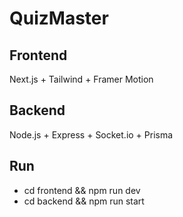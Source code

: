 # QuizMaster

## Frontend
Next.js + Tailwind + Framer Motion

## Backend
Node.js + Express + Socket.io + Prisma

## Run
- cd frontend && npm run dev
- cd backend && npm run start

